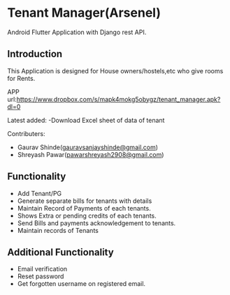 # Tenant Manager(Arsenel) 

Android Flutter Application with Django rest API. 

## Introduction

This Application is designed for House owners/hostels,etc who give rooms for Rents. 

APP url:https://www.dropbox.com/s/mapk4mokg5obygz/tenant_manager.apk?dl=0

Latest added:
-Download Excel sheet of data of tenant

Contributers: 
- Gaurav Shinde(gauravsanjayshinde@gmail.com) 
- Shreyash Pawar(pawarshreyash2908@gmail.com) 

## Functionality

- Add Tenant/PG
- Generate separate bills for tenants with details
- Maintain Record of Payments of each tenants.
- Shows Extra or pending credits of each tenants.
- Send Bills and payments acknowledgement to tenants.
- Maintain records of Tenants

## Additional Functionality
- Email verification
- Reset password
- Get forgotten username on registered email. 
